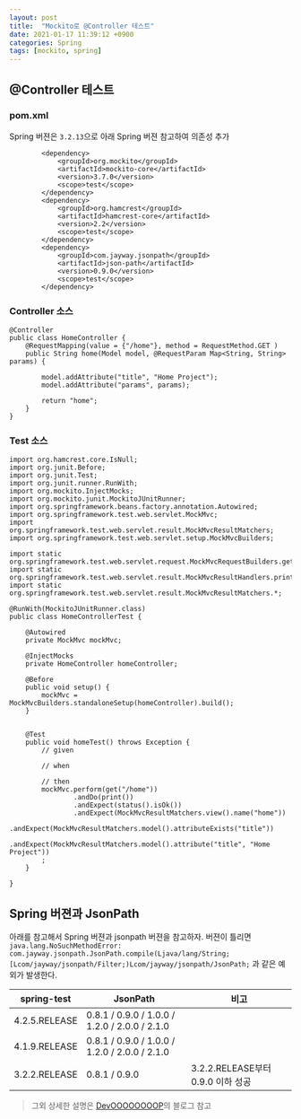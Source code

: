 ```yaml
---
layout: post
title:  "Mockito로 @Controller 테스트"
date: 2021-01-17 11:39:12 +0900
categories: Spring
tags: [mockito, spring]
---
```


## @Controller 테스트

### pom.xml

Spring 버젼은 `3.2.13`으로 아래 Spring 버젼 참고하여 의존성 추가

```
		<dependency>
			<groupId>org.mockito</groupId>
			<artifactId>mockito-core</artifactId>
			<version>3.7.0</version>
			<scope>test</scope>
		</dependency>
		<dependency>
			<groupId>org.hamcrest</groupId>
			<artifactId>hamcrest-core</artifactId>
			<version>2.2</version>
			<scope>test</scope>
		</dependency>
		<dependency>
			<groupId>com.jayway.jsonpath</groupId>
			<artifactId>json-path</artifactId>
			<version>0.9.0</version>
			<scope>test</scope>
		</dependency>
```

### Controller 소스
```
@Controller
public class HomeController {
	@RequestMapping(value = {"/home"}, method = RequestMethod.GET )
	public String home(Model model, @RequestParam Map<String, String> params) {

		model.addAttribute("title", "Home Project");
		model.addAttribute("params", params);

		return "home";
	}
}
```

### Test 소스
```
import org.hamcrest.core.IsNull;
import org.junit.Before;
import org.junit.Test;
import org.junit.runner.RunWith;
import org.mockito.InjectMocks;
import org.mockito.junit.MockitoJUnitRunner;
import org.springframework.beans.factory.annotation.Autowired;
import org.springframework.test.web.servlet.MockMvc;
import org.springframework.test.web.servlet.result.MockMvcResultMatchers;
import org.springframework.test.web.servlet.setup.MockMvcBuilders;

import static org.springframework.test.web.servlet.request.MockMvcRequestBuilders.get;
import static org.springframework.test.web.servlet.result.MockMvcResultHandlers.print;
import static org.springframework.test.web.servlet.result.MockMvcResultMatchers.*;

@RunWith(MockitoJUnitRunner.class)
public class HomeControllerTest {

    @Autowired
    private MockMvc mockMvc;

    @InjectMocks
    private HomeController homeController;

    @Before
    public void setup() {
        mockMvc = MockMvcBuilders.standaloneSetup(homeController).build();
    }


    @Test
    public void homeTest() throws Exception {
        // given

        // when

        // then
        mockMvc.perform(get("/home"))
                .andDo(print())
                .andExpect(status().isOk())
                .andExpect(MockMvcResultMatchers.view().name("home"))
                .andExpect(MockMvcResultMatchers.model().attributeExists("title"))
                .andExpect(MockMvcResultMatchers.model().attribute("title", "Home Project"))
        ;
    }

}
```



## Spring 버젼과 JsonPath

아래를 참고해서 Spring 버젼과 jsonpath 버젼을 참고하자.
버젼이 틀리면 `java.lang.NoSuchMethodError: com.jayway.jsonpath.JsonPath.compile(Ljava/lang/String;[Lcom/jayway/jsonpath/Filter;)Lcom/jayway/jsonpath/JsonPath;` 과 같은 예외가 발생한다.

| spring-test | JsonPath | 비고 |
|-------------|------------|-----|
|4.2.5.RELEASE|0.8.1 / 0.9.0 / 1.0.0 / 1.2.0 / 2.0.0 / 2.1.0 | |
|4.1.9.RELEASE|0.8.1 / 0.9.0 / 1.0.0 / 1.2.0 / 2.0.0 / 2.1.0 | |
|3.2.2.RELEASE|0.8.1 / 0.9.0 | 3.2.2.RELEASE부터 0.9.0 이하 성공 |

> 그외 상세한 설명은 [DevOOOOOOOOP](http://redutan.github.io/2016/02/28/jsonpath-spring-compatible)의 블로그 참고
